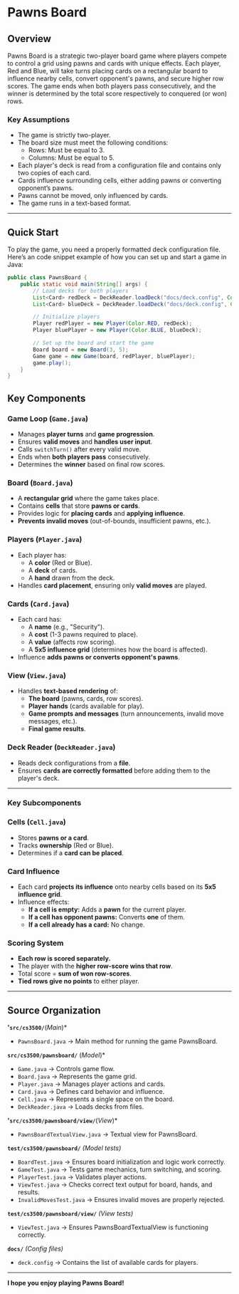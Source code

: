 # Pawns Board

## Overview
Pawns Board is a strategic two-player board game where players compete to control a grid using pawns and cards with unique effects. Each player, Red and Blue, will take turns placing cards on a rectangular board to influence nearby cells, convert opponent's pawns, and secure higher row scores. The game ends when both players pass consecutively, and the winner is determined by the total score respectively to conquered (or won) rows.

### **Key Assumptions**
- The game is strictly two-player.
- The board size must meet the following conditions:
  - Rows: Must be equal to 3.
  - Columns: Must be equal to 5.
- Each player's deck is read from a configuration file and contains only two copies of each card.
- Cards influence surrounding cells, either adding pawns or converting opponent’s pawns.
- Pawns cannot be moved, only influenced by cards.
- The game runs in a text-based format.

---

##  **Quick Start**
To play the game, you need a properly formatted deck configuration file. Here’s an code snippet example of how you can set up and start a game in Java:

```java
public class PawnsBoard {
    public static void main(String[] args) {
        // Load decks for both players
        List<Card> redDeck = DeckReader.loadDeck("docs/deck.config", Color.RED);
        List<Card> blueDeck = DeckReader.loadDeck("docs/deck.config", Color.BLUE);

        // Initialize players
        Player redPlayer = new Player(Color.RED, redDeck);
        Player bluePlayer = new Player(Color.BLUE, blueDeck);

        // Set up the board and start the game
        Board board = new Board(3, 5);
        Game game = new Game(board, redPlayer, bluePlayer);
        game.play();
    }
}
```

## **Key Components**

### **Game Loop (`Game.java`)**
- Manages **player turns** and **game progression**.
- Ensures **valid moves** and **handles user input**.
- Calls `switchTurn()` after every valid move.
- Ends when **both players pass** consecutively.
- Determines the **winner** based on final row scores.

### **Board (`Board.java`)**
- A **rectangular grid** where the game takes place.
- Contains **cells** that store **pawns or cards**.
- Provides logic for **placing cards** and **applying influence**.
- **Prevents invalid moves** (out-of-bounds, insufficient pawns, etc.).

### **Players (`Player.java`)**
- Each player has:
  - A **color** (Red or Blue).
  - A **deck** of cards.
  - A **hand** drawn from the deck.
- Handles **card placement**, ensuring only **valid moves** are played.

### **Cards (`Card.java`)**
- Each card has:
  - A **name** (e.g., "Security").
  - A **cost** (1-3 pawns required to place).
  - A **value** (affects row scoring).
  - A **5x5 influence grid** (determines how the board is affected).
- Influence **adds pawns or converts opponent's pawns**.

### **View (`View.java`)**
- Handles **text-based rendering** of:
  - **The board** (pawns, cards, row scores).
  - **Player hands** (cards available for play).
  - **Game prompts and messages** (turn announcements, invalid move messages, etc.).
  - **Final game results**.

### **Deck Reader (`DeckReader.java`)**
- Reads deck configurations from a **file**.
- Ensures **cards are correctly formatted** before adding them to the player's deck.

---

### **Key Subcomponents**
### **Cells (`Cell.java`)**
- Stores **pawns or a card**.
- Tracks **ownership** (Red or Blue).
- Determines if a **card can be placed**.

### **Card Influence**
- Each card **projects its influence** onto nearby cells based on its **5x5 influence grid**.
- Influence effects:
  - **If a cell is empty:** Adds a **pawn** for the current player.
  - **If a cell has opponent pawns:** Converts **one** of them.
  - **If a cell already has a card:** No change.

### **Scoring System**
- **Each row is scored separately.**
- The player with the **higher row-score wins that row**.
- Total score = **sum of won row-scores**.
- **Tied rows give no points** to either player.

---

## **Source Organization**
**'`src/cs3500/`**(_Main_)*
- `PawnsBoard.java` → Main method for running the game PawnsBoard.

**`src/cs3500/pawnsboard/`** (_Model_)*
- `Game.java` → Controls game flow.
- `Board.java` → Represents the game grid.
- `Player.java` → Manages player actions and cards.
- `Card.java` → Defines card behavior and influence.
- `Cell.java` → Represents a single space on the board.
- `DeckReader.java` → Loads decks from files.

**'`src/cs3500/pawnsboard/view/`**(_View_)*
- `PawnsBoardTextualView.java` → Textual view for PawnsBoard.

**`test/cs3500/pawnsboard/`** *(Model tests)*
- `BoardTest.java` → Ensures board initialization and logic work correctly.
- `GameTest.java` → Tests game mechanics, turn switching, and scoring.
- `PlayerTest.java` → Validates player actions.
- `ViewTest.java` → Checks correct text output for board, hands, and results.
- `InvalidMovesTest.java` → Ensures invalid moves are properly rejected.

**`test/cs3500/pawnsboard/view/`** *(View tests)*
- `ViewTest.java` → Ensures PawnsBoardTextualView is functioning correctly.

**`docs/`** *(Config files)*
- `deck.config` → Contains the list of available cards for players.

---

**I hope you enjoy playing Pawns Board!**
